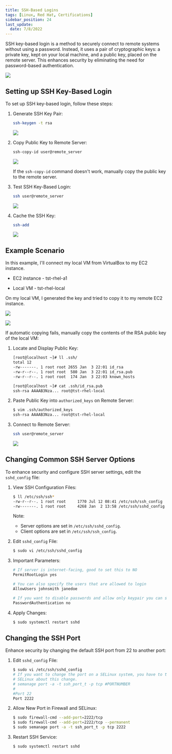 ```yaml
---
title: SSH-Based Logins
tags: [Linux, Red Hat, Certifications]
sidebar_position: 24
last_update:
  date: 7/8/2022
---
```



SSH key-based login is a method to securely connect to remote systems without using a password. Instead, it uses a pair of cryptographic keys: a private key, kept on your local machine, and a public key, placed on the remote server. This enhances security by eliminating the need for password-based authentication.

![](/img/docs/sv-sshkey1.png)


## Setting up SSH Key-Based Login

To set up SSH key-based login, follow these steps:

1. Generate SSH Key Pair:

    ```bash
    ssh-keygen -t rsa
    ```

    ![](/img/docs/sv-sshkey3.png)

2. Copy Public Key to Remote Server:

    ```bash
    ssh-copy-id user@remote_server
    ```
    
    ![](/img/docs/sv-sshkey4.png)

    If the `ssh-copy-id` command doesn't work, manually copy the public key to the remote server.


3. Test SSH Key-Based Login:

    ```bash
    ssh user@remote_server
    ```

    ![](/img/docs/sv-sshkey5.png)

4. Cache the SSH Key:

    ```bash
    ssh-add
    ```

    ![](/img/docs/sv-sshkey6.png)

## Example Scenario

In this example, I'll connect my local VM from VirtualBox to my EC2 instance.

- EC2 instance - tst-rhel-a1

- Local VM - tst-rhel-local


On my local VM, I generated the key and tried to copy it to my remote EC2 instance.

![](/img/docs/sv-sshkey10.png)

![](/img/docs/sv-sshkey11.png)

If automatic copying fails, manually copy the contents of the RSA public key of the local VM:

1. Locate and Display Public Key:

    ```bash
    [root@localhost ~]# ll .ssh/
    total 12
    -rw-------. 1 root root 2655 Jan  3 22:01 id_rsa
    -rw-r--r--. 1 root root  580 Jan  3 22:01 id_rsa.pub
    -rw-r--r--. 1 root root  174 Jan  3 22:03 known_hosts

    [root@localhost ~]# cat .ssh/id_rsa.pub
    ssh-rsa AAAAB3Nza... root@tst-rhel-local
    ```

2. Paste Public Key into `authorized_keys` on Remote Server:

    ```bash
    $ vim .ssh/authorized_keys
    ssh-rsa AAAAB3Nza... root@tst-rhel-local
    ```

3. Connect to Remote Server:

    ```bash
    ssh user@remote_server
    ```
    
    ![](/img/docs/sv-sshkey-20.png)


## Changing Common SSH Server Options

To enhance security and configure SSH server settings, edit the `sshd_config` file:

1. View SSH Configuration Files:

    ```bash
    $ ll /etc/ssh/ssh*
    -rw-r--r--. 1 root root     1770 Jul 12 08:41 /etc/ssh/ssh_config
    -rw-------. 1 root root     4268 Jan  2 13:58 /etc/ssh/sshd_config
    ```

    Note: 

    - Server options are set in `/etc/ssh/sshd_config`.
    - Client options are set in `/etc/ssh/ssh_config`.

2. Edit `sshd_config` File:

    ```bash
    $ sudo vi /etc/ssh/sshd_config
    ```

3. Important Parameters:

    ```bash
    # If server is internet-facing, good to set this to NO
    PermitRootLogin yes

    # You can also specify the users that are allowed to login
    AllowUsers johnsmith janedoe

    # If you want to disable passwords and allow only keypair you can set this to NO. Note that this is convenient.
    PasswordAuthentication no
    ```

4. Apply Changes:

    ```bash
    $ sudo systemctl restart sshd
    ```


## Changing the SSH Port

Enhance security by changing the default SSH port from 22 to another port:

1. Edit `sshd_config` File:

    ```bash
    $ sudo vi /etc/ssh/sshd_config
    # If you want to change the port on a SELinux system, you have to tell
    # SELinux about this change.
    # semanage port -a -t ssh_port_t -p tcp #PORTNUMBER
    #
    #Port 22
    Port 2222
    ```

2. Allow New Port in Firewall and SELinux:

    ```bash
    $ sudo firewall-cmd --add-port=2222/tcp
    $ sudo firewall-cmd --add-port=2222/tcp --permanent
    $ sudo semanage port -a -t ssh_port_t -p tcp 2222
    ```

3. Restart SSH Service:

    ```bash
    $ sudo systemctl restart sshd
    ```
